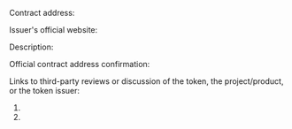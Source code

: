 <!--
This is a token listing request template, see required items and comments . Please follow it if you are requesting a token listing.
Token listing guide: https://www.reddit.com/r/ForkDelta/comments/7tntnz/how_to_get_an_erc20_token_listed_on_forkdelta/
Got questions? Join Discord chat: https://discord.gg/mMnRq7m

If you are not requesting a token listing, feel free to delete this template
-->

Contract address:

Issuer's official website:

Description: <!-- 1-3 sentences for the token's description: at least one on the token issuer (eg., the product they are building) and one on token's purpose. -->


Official contract address confirmation: <!-- Contract address confirmation MUST be linked from the official website and MUST be visible publicly. It CANNOT be an Etherscan.io link. If the confirmation is not visible immediately, include an explanation of how to find it. -->

Links to third-party reviews or discussion of the token, the project/product, or the token issuer:
<!--
Links should be of at least two disctinct kinds, including, but is not limited to: articles in the media, independent blog posts, ICO ranking websites, third party reporting on established company partnerships, YouTube videos, comments from high ranked users in BitcoinTalk.
Note:
* We are looking for substance in reviews. Reviews like "Interesting project, good luck", "to the moon" are NOT acceptable.
* These reviews cannot be on a resource controlled by the project (ie., project's subreddits or Telegram channels do not count as third-party discussion).
-->
1. 
2. 
